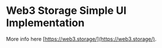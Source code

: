 # Web3 Storage Simple UI Implementation

More info here [https://web3.storage/](https://web3.storage/).

